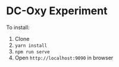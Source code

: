 # DC-Oxy Experiment

To install:

1. Clone
2. `yarn install`
3. `npm run serve`
4. Open `http://localhost:9090` in browser




